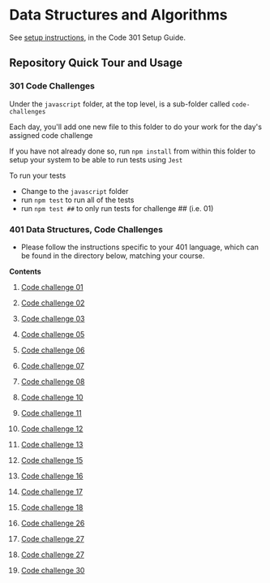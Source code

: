 # Data Structures and Algorithms

See [setup instructions](https://codefellows.github.io/setup-guide/code-301/3-code-challenges), in the Code 301 Setup Guide.

## Repository Quick Tour and Usage

### 301 Code Challenges

Under the `javascript` folder, at the top level, is a sub-folder called `code-challenges`

Each day, you'll add one new file to this folder to do your work for the day's assigned code challenge

If you have not already done so, run `npm install` from within this folder to setup your system to be able to run tests using `Jest`

To run your tests

- Change to the `javascript` folder
- run `npm test` to run all of the tests
- run `npm test ##` to only run tests for challenge ## (i.e. 01)

### 401 Data Structures, Code Challenges

- Please follow the instructions specific to your 401 language, which can be found in the directory below, matching your course.

**Contents**

1. [Code challenge 01](./401-code-challenges/cc_documentation/code-challenge01.md)

2. [Code challenge 02](./401-code-challenges/cc_documentation/code-challenge02.md)

3. [Code challenge 03](./401-code-challenges/cc_documentation/code-challenge03.md)

4. [Code challenge 05](./401-code-challenges/cc_documentation/code-challenge05.md)

5. [Code challenge 06](./401-code-challenges/cc_documentation/code-challenge06.md)

6. [Code challenge 07](./401-code-challenges/cc_documentation/code-challenge07.md)

7. [Code challenge 08](./401-code-challenges/cc_documentation/code-challenge08.md)

8. [Code challenge 10](./401-code-challenges/cc_documentation/code-challenge10.md)

9. [Code challenge 11](./401-code-challenges/cc_documentation/code-challenge11.md)

10. [Code challenge 12](./401-code-challenges/cc_documentation/code-challenge12.md)

11. [Code challenge 13](./401-code-challenges/cc_documentation/code-challenge13.md)

12. [Code challenge 15](./401-code-challenges/cc_documentation/code-challenge15.md)

13. [Code challenge 16](./401-code-challenges/cc_documentation/code-challenge16.md)

14. [Code challenge 17](./401-code-challenges/cc_documentation/code-challenge17.md)

15. [Code challenge 18](./401-code-challenges/cc_documentation/code-challenge18.md)

16. [Code challenge 26](./401-code-challenges/cc_documentation/CC26-BLOG.md)

17. [Code challenge 27](./401-code-challenges/cc_documentation/CC27-BLOG.md)

18. [Code challenge 27](./401-code-challenges/cc_documentation/CC28-BLOG.md)

19. [Code challenge 30](./401-code-challenges/cc_documentation/code-challenge30.md)
